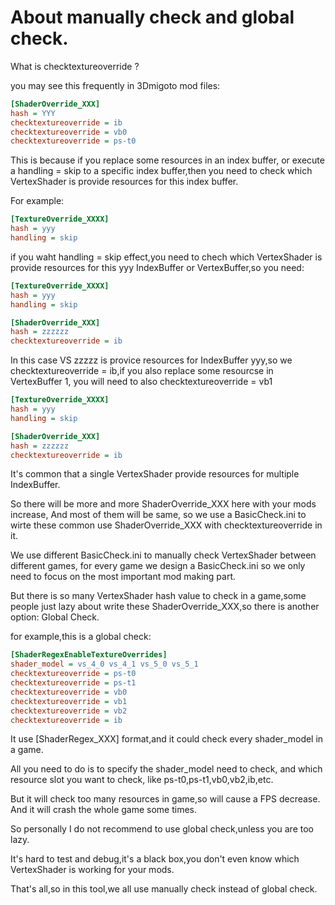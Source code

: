 # About manually check and global check.
What is checktextureoverride ?

you may see this frequently in 3Dmigoto mod files:

```ini
[ShaderOverride_XXX]
hash = YYY
checktextureoverride = ib
checktextureoverride = vb0
checktextureoverride = ps-t0
```
This is because if you replace some resources in an index buffer,
or execute a handling = skip to a specific index buffer,then you
need to check which VertexShader is provide resources for this index buffer.

For example:
```ini
[TextureOverride_XXXX]
hash = yyy
handling = skip
```
if you waht handling = skip effect,you need to chech which VertexShader
is provide resources for this yyy IndexBuffer or VertexBuffer,so you need:

```ini
[TextureOverride_XXXX]
hash = yyy
handling = skip

[ShaderOverride_XXX]
hash = zzzzzz
checktextureoverride = ib
```
In this case VS zzzzz is provice resources for IndexBuffer yyy,so
we checktextureoverride = ib,if you also replace some resourcse in VertexBuffer 1,
you will need to also checktextureoverride = vb1
```ini
[TextureOverride_XXXX]
hash = yyy
handling = skip

[ShaderOverride_XXX]
hash = zzzzzz
checktextureoverride = ib
```
It's common that a single VertexShader provide resources for multiple IndexBuffer.

So there will be more and more ShaderOverride_XXX here with your mods increase,
And most of them will be same, so we use a BasicCheck.ini to wirte these common use
ShaderOverride_XXX with checktextureoverride in it.

We use different BasicCheck.ini to manually check VertexShader between different games,
for every game we design a BasicCheck.ini so we only need to focus on the most important 
mod making part.

But there is so many VertexShader hash value to check in a game,some people just
lazy about write these ShaderOverride_XXX,so there is another option: Global Check.

for example,this is a global check:
```ini
[ShaderRegexEnableTextureOverrides]
shader_model = vs_4_0 vs_4_1 vs_5_0 vs_5_1
checktextureoverride = ps-t0
checktextureoverride = ps-t1
checktextureoverride = vb0
checktextureoverride = vb1
checktextureoverride = vb2
checktextureoverride = ib
```
It use [ShaderRegex_XXX] format,and it could check every shader_model in a game.

All you need to do is to specify the shader_model need to check,
and which resource slot you want to check, like ps-t0,ps-t1,vb0,vb2,ib,etc.

But it will check too many resources in game,so will cause a FPS decrease.
And it will crash the whole game some times.

So personally I do not recommend to use global check,unless you are too lazy.

It's hard to test and debug,it's a black box,you don't even know which VertexShader 
is working for your mods.

That's all,so in this tool,we all use manually check instead of global check.